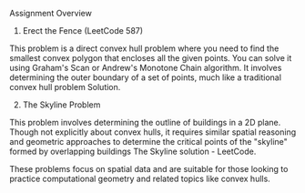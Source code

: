 Assignment Overview
1. Erect the Fence (LeetCode 587)

This problem is a direct convex hull problem where you need to find the smallest convex polygon that encloses all the given points. You can solve it using Graham's Scan or Andrew's Monotone Chain algorithm. It involves determining the outer boundary of a set of points, much like a traditional convex hull problem Solution.

2. The Skyline Problem

This problem involves determining the outline of buildings in a 2D plane. Though not explicitly about convex hulls, it requires similar spatial reasoning and geometric approaches to determine the critical points of the "skyline" formed by overlapping buildings The Skyline solution - LeetCode.

These problems focus on spatial data and are suitable for those looking to practice computational geometry and related topics like convex hulls.
